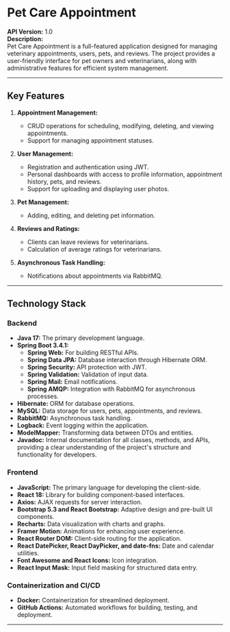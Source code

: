 # Pet Care Appointment

**API Version:** 1.0  
**Description:**  
Pet Care Appointment is a full-featured application designed for managing veterinary appointments, users, pets, and reviews. The project provides a user-friendly interface for pet owners and veterinarians, along with administrative features for efficient system management.

---

## Key Features

1. **Appointment Management:**
    - CRUD operations for scheduling, modifying, deleting, and viewing appointments.
    - Support for managing appointment statuses.

2. **User Management:**
    - Registration and authentication using JWT.
    - Personal dashboards with access to profile information, appointment history, pets, and reviews.
    - Support for uploading and displaying user photos.

3. **Pet Management:**
    - Adding, editing, and deleting pet information.

4. **Reviews and Ratings:**
    - Clients can leave reviews for veterinarians.
    - Calculation of average ratings for veterinarians.

5. **Asynchronous Task Handling:**
    - Notifications about appointments via RabbitMQ.

---

## Technology Stack

### Backend
- **Java 17:** The primary development language.
- **Spring Boot 3.4.1:**
    - **Spring Web:** For building RESTful APIs.
    - **Spring Data JPA:** Database interaction through Hibernate ORM.
    - **Spring Security:** API protection with JWT.
    - **Spring Validation:** Validation of input data.
    - **Spring Mail:** Email notifications.
    - **Spring AMQP:** Integration with RabbitMQ for asynchronous processes.
- **Hibernate:** ORM for database operations.
- **MySQL:** Data storage for users, pets, appointments, and reviews.
- **RabbitMQ:** Asynchronous task handling.
- **Logback:** Event logging within the application.
- **ModelMapper:** Transforming data between DTOs and entities.
- **Javadoc:** Internal documentation for all classes, methods, and APIs, providing a clear understanding of the project's structure and functionality for developers.


### Frontend
- **JavaScript:** The primary language for developing the client-side.
- **React 18:** Library for building component-based interfaces.
- **Axios:** AJAX requests for server interaction.
- **Bootstrap 5.3 and React Bootstrap:** Adaptive design and pre-built UI components.
- **Recharts:** Data visualization with charts and graphs.
- **Framer Motion:** Animations for enhancing user experience.
- **React Router DOM:** Client-side routing for the application.
- **React DatePicker, React DayPicker, and date-fns:** Date and calendar utilities.
- **Font Awesome and React Icons:** Icon integration.
- **React Input Mask:** Input field masking for structured data entry.

### Containerization and CI/CD
- **Docker:** Containerization for streamlined deployment.
- **GitHub Actions:** Automated workflows for building, testing, and deployment.

---
